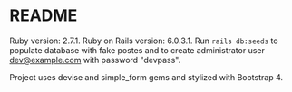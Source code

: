 # README

Ruby version: 2.7.1.
Ruby on Rails version: 6.0.3.1.
Run ```rails db:seeds``` to populate database with fake postes and to create administrator user dev@example.com with password "devpass".

Project uses devise and simple_form gems and stylized with Bootstrap 4.
